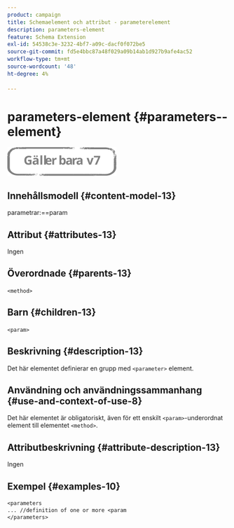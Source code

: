 ```yaml
---
product: campaign
title: Schemaelement och attribut - parameterelement
description: parameters-element
feature: Schema Extension
exl-id: 54538c3e-3232-4bf7-a09c-dacf0f072be5
source-git-commit: fd5e4bbc87a48f029a09b14ab1d927b9afe4ac52
workflow-type: tm+mt
source-wordcount: '48'
ht-degree: 4%

---
```


# parameters-element {#parameters--element}

![](../../../assets/v7-only.svg)

## Innehållsmodell {#content-model-13}

parametrar:==param

## Attribut {#attributes-13}

Ingen

## Överordnade {#parents-13}

`<method>`

## Barn {#children-13}

`<param>`

## Beskrivning {#description-13}

Det här elementet definierar en grupp med `<parameter>` element.

## Användning och användningssammanhang {#use-and-context-of-use-8}

Det här elementet är obligatoriskt, även för ett enskilt `<param>`-underordnat element till elementet `<method>`.

## Attributbeskrivning {#attribute-description-13}

Ingen

## Exempel {#examples-10}

```
<parameters
... //definition of one or more <param
</parameters>
```
